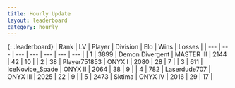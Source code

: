 ```yaml
---
title: Hourly Update
layout: leaderboard
category: hourly
---
```


{: .leaderboard}
| Rank | LV | Player | Division | Elo | Wins | Losses |
| --- | --- | --- | --- | --- | --- | --- |
| <span data-change="0">1</span> | 3899 | <span title="ID: 370081">Demon Divergent</span> | MASTER III | <span data-change="0">2144</span> | <span data-change="0">42</span> | <span data-change="0">10</span> |
| <span data-change="0">2</span> | 38 | <span title="ID: 751853">Player751853</span> | ONYX I | <span data-change="0">2080</span> | <span data-change="0">28</span> | <span data-change="0">7</span> |
| <span data-change="0">3</span> | 611 | <span title="ID: 597289">IceNovice_Spade</span> | ONYX II | <span data-change="0">2064</span> | <span data-change="0">38</span> | <span data-change="0">9</span> |
| <span data-change="0">4</span> | 782 | <span title="ID: 372321">Laserdude707</span> | ONYX III | <span data-change="0">2025</span> | <span data-change="0">22</span> | <span data-change="0">9</span> |
| <span data-change="0">5</span> | 2473 | <span title="ID: 353063">Sktima</span> | ONYX IV | <span data-change="0">2016</span> | <span data-change="0">29</span> | <span data-change="0">17</span> |